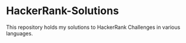 # HackerRank-Solutions
This repository holds my solutions to HackerRank Challenges in various languages.
